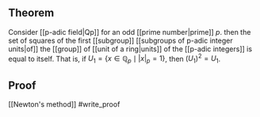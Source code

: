 ## Theorem
Consider [[p-adic field|Qp]] for an odd [[prime number|prime]] $p$. then the set of squares of the first [[subgroup]] [[subgroups of p-adic integer units|of]] the [[group]] of [[unit of a ring|units]] of the [[p-adic integers]] is equal to itself. That is, if $U_1= \{x\in \mathbb Q_p \mid |x|_p = 1\}$, then $(U_1)^2=U_1$. 
## Proof
[[Newton's method]] #write_proof 
